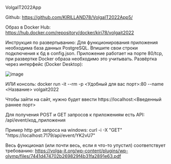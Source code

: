 VolgaIT2022App

Github:
https://github.com/KIRILLAND78/VolgaIT2022App5/

Образ в Docker Hub:
https://hub.docker.com/repository/docker/kiri78/volgait2022

Инструкция по развертыванию:
Для функционирования приложения необходима база данных PostgreSQL. Впишите свои строки подключения к бд в config.json.
Приложение работает на порте 80/tcp, при развертке Docker образа необходимо это учитывать.
Развёртка через интерфейс (Docker Desktop):

![image](https://user-images.githubusercontent.com/55920722/161267351-77d2e73b-012e-4c4c-8c57-0497a9061e2d.png)

ИЛИ консоль:
docker run -it --rm -p <Удобный для вас порт>:80 --name <Название> volgait2022

Чтобы зайти на сайт, нужно будет ввести
https://localhost:<Введенный раннее порт>


Для получения POST и GET запросов к приложениям есть API: /api/event/код_приложения

Пример http get запроса на windows:
curl -i -X "GET" "https://localhost:7179/api/event/YK2vU7"

Весь функционал (или почти весь, если я что-то упустил) соответствует требованию:
https://volga-it.org/wp-content/plugins/wp-olymp/files/7441d474702b269829f4b31fa2891e63.pdf
